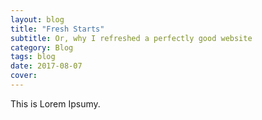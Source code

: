 ```yaml
---
layout: blog
title: "Fresh Starts"
subtitle: Or, why I refreshed a perfectly good website
category: Blog
tags: blog
date: 2017-08-07
cover:
---
```


This is Lorem Ipsumy.
